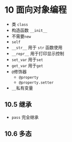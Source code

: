 # 10 面向对象编程

- 类 `class`
- 构造函数 `__init__`
- 不需要`new`
- `self`
- `__str__` 用于 `str` 函数使用
- `__repr__` 用于打印显示控制
- `set_var` 用于`set`
- `get_var` 用于`get`
- `@`修饰器
    - `@property`
    - `@property.setter`
- `__`私有变量

## 10.5 继承

- `pass` 完全继承

## 10.6 多态



